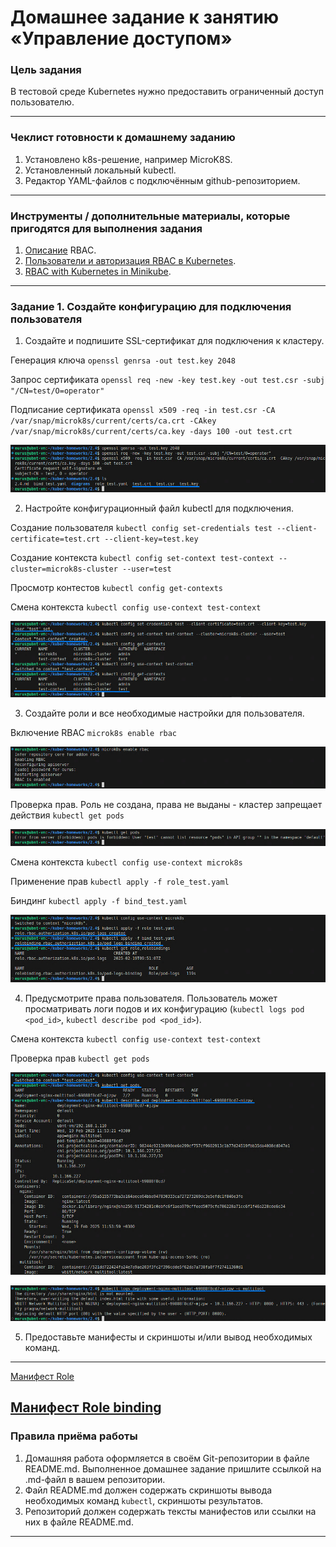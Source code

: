 # Домашнее задание к занятию «Управление доступом»

### Цель задания

В тестовой среде Kubernetes нужно предоставить ограниченный доступ пользователю.

------

### Чеклист готовности к домашнему заданию

1. Установлено k8s-решение, например MicroK8S.
2. Установленный локальный kubectl.
3. Редактор YAML-файлов с подключённым github-репозиторием.

------

### Инструменты / дополнительные материалы, которые пригодятся для выполнения задания

1. [Описание](https://kubernetes.io/docs/reference/access-authn-authz/rbac/) RBAC.
2. [Пользователи и авторизация RBAC в Kubernetes](https://habr.com/ru/company/flant/blog/470503/).
3. [RBAC with Kubernetes in Minikube](https://medium.com/@HoussemDellai/rbac-with-kubernetes-in-minikube-4deed658ea7b).

------

### Задание 1. Создайте конфигурацию для подключения пользователя

1. Создайте и подпишите SSL-сертификат для подключения к кластеру.

Генерация ключа
`openssl genrsa -out test.key 2048`

Запрос сертификата
`openssl req -new -key test.key -out test.csr -subj "/CN=test/O=operator"`

Подписание сертификата
`openssl x509 -req -in test.csr -CA /var/snap/microk8s/current/certs/ca.crt -CAkey /var/snap/microk8s/current/certs/ca.key -days 100 -out test.crt`

![Image alt](https://github.com/littlelucidlynx/kuber-homeworks/raw/main/2.4/Screen/cert.png)

2. Настройте конфигурационный файл kubectl для подключения.

Создание пользователя
`kubectl config set-credentials test --client-certificate=test.crt --client-key=test.key`

Создание контекста
`kubectl config set-context test-context --cluster=microk8s-cluster --user=test`

Просмотр контестов
`kubectl config get-contexts`

Смена контекста
`kubectl config use-context test-context`

![Image alt](https://github.com/littlelucidlynx/kuber-homeworks/raw/main/2.4/Screen/user_context.png)

3. Создайте роли и все необходимые настройки для пользователя.

Включение RBAC
`microk8s enable rbac`

![Image alt](https://github.com/littlelucidlynx/kuber-homeworks/raw/main/2.4/Screen/rbac.png)

Проверка прав. Роль не создана, права не выданы - кластер запрещает действия
`kubectl get pods`

![Image alt](https://github.com/littlelucidlynx/kuber-homeworks/raw/main/2.4/Screen/forbidden.png)

Смена контекста
`kubectl config use-context microk8s`

Применение прав
`kubectl apply -f role_test.yaml`

Биндинг
`kubectl apply -f bind_test.yaml`

![Image alt](https://github.com/littlelucidlynx/kuber-homeworks/raw/main/2.4/Screen/role_bind_create.png)

4. Предусмотрите права пользователя. Пользователь может просматривать логи подов и их конфигурацию (`kubectl logs pod <pod_id>`, `kubectl describe pod <pod_id>`).

Смена контекста
`kubectl config use-context test-context`

Проверка прав
`kubectl get pods`

![Image alt](https://github.com/littlelucidlynx/kuber-homeworks/raw/main/2.4/Screen/get_describe.png)

![Image alt](https://github.com/littlelucidlynx/kuber-homeworks/raw/main/2.4/Screen/logs.png)

5. Предоставьте манифесты и скриншоты и/или вывод необходимых команд.

---

[Манифест Role](https://github.com/littlelucidlynx/kuber-homeworks/raw/main/2.4/role_test.yaml)

[Манифест Role binding](https://github.com/littlelucidlynx/kuber-homeworks/raw/main/2.4/bind_test.yaml)
------

### Правила приёма работы

1. Домашняя работа оформляется в своём Git-репозитории в файле README.md. Выполненное домашнее задание пришлите ссылкой на .md-файл в вашем репозитории.
2. Файл README.md должен содержать скриншоты вывода необходимых команд `kubectl`, скриншоты результатов.
3. Репозиторий должен содержать тексты манифестов или ссылки на них в файле README.md.

------

